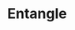 ---
title: "Entangle"
index: "entangle"
permalink: /spells/entangle/
tags:
  - Spell
  - 1st Level
  - Conjuration
available_for:
  - Druid
level: "1st Level"
school: "Conjuration"
range: "90 ft"
area: "20 ft"
shape: "Cube"
comp:
  - V
  - S
duration: "1 Minute"
concentration: true
attack: "STR Save"
description: |
  Grasping weeds and vines sprout from the ground in a 20-foot square starting form a point within range. For the duration, these plants turn the ground in the area into difficult terrain.

  A creature in the area when you cast the spell must succeed on a strength saving throw or be restrained by the entangling plants until the spell ends. A creature restrained by the plants can use its action to make a Strength check against your spell save DC. On a success, it frees itself.

  When the spell ends, the conjured plants wilt away.
excerpt: "Grasping weeds and vines sprout from the ground in a 20-foot square starting form a point within range."
source: "Basic Rules"
---